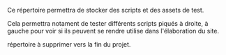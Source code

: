 <p>Ce répertoire permettra de stocker des scripts et des assets de test.</p>
<p>Cela permettra notament de tester différents scripts piqués à droite, à gauche pour voir si ils peuvent se rendre utilise dans l'élaboration du site.</p>
<p>répertoire à supprimer vers la fin du projet.</p>